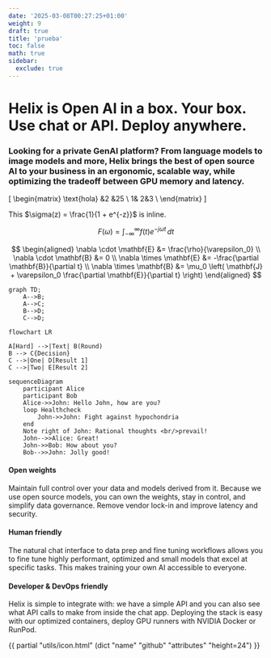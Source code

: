 ```yaml
---
date: '2025-03-08T00:27:25+01:00'
weight: 9
draft: true
title: 'prueba'
toc: false
math: true
sidebar:
  exclude: true
---
```



# Helix is Open AI in a box. Your box. Use chat or API. Deploy anywhere.
### Looking for a private GenAI platform? From language models to image models and more, Helix brings the best of open source AI to your business in an ergonomic, scalable way, while optimizing the tradeoff between GPU memory and latency.


\[
\begin{matrix}
\text{hola}  &2  &25 \\
1& 2&3 \\
\end{matrix}
\]


This $\sigma(z) = \frac{1}{1 + e^{-z}}$ is inline.

$$F(\omega) = \int_{-\infty}^{\infty} f(t) e^{-j\omega t} \, dt$$

$$
\begin{aligned}
  \nabla \cdot \mathbf{E} &= \frac{\rho}{\varepsilon_0} \\
  \nabla \cdot \mathbf{B} &= 0 \\
  \nabla \times \mathbf{E} &= -\frac{\partial \mathbf{B}}{\partial t} \\
  \nabla \times \mathbf{B} &= \mu_0 \left( \mathbf{J} + \varepsilon_0 \frac{\partial \mathbf{E}}{\partial t} \right)
\end{aligned}
$$

```mermaid
graph TD;
    A-->B;
    A-->C;
    B-->D;
    C-->D;
```

```mermaid
flowchart LR

A[Hard] -->|Text| B(Round)
B --> C{Decision}
C -->|One| D[Result 1]
C -->|Two| E[Result 2]
```



```mermaid
sequenceDiagram
    participant Alice
    participant Bob
    Alice->>John: Hello John, how are you?
    loop Healthcheck
        John->>John: Fight against hypochondria
    end
    Note right of John: Rational thoughts <br/>prevail!
    John-->>Alice: Great!
    John->>Bob: How about you?
    Bob-->>John: Jolly good!
```



#### Open weights
Maintain full control over your data and models derived from it. Because we use open source models, you can own the weights, stay in control, and simplify data governance. Remove vendor lock-in and improve latency and security.

#### Human friendly
The natural chat interface to data prep and fine tuning workflows allows you to fine tune highly performant, optimized and small models that excel at specific tasks. This makes training your own AI accessible to everyone.

#### Developer & DevOps friendly
Helix is simple to integrate with: we have a simple API and you can also see what API calls to make from inside the chat app. Deploying the stack is easy with our optimized containers, deploy GPU runners with NVIDIA Docker or RunPod.


{{ partial "utils/icon.html" (dict "name" "github" "attributes" "height=24") }}
